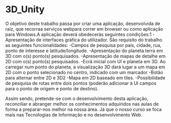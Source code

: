 # 3D_Unity

O objetivo  deste  trabalho  passa  por  criar  uma  aplicação,  desenvolvida  de  raiz,  que recorraa serviços webpara correr em browser ou como aplicação para Windows.A aplicação deverá obedeceràs seguintes condições:1 -Apresentação  de  interfaces  gráfica  do  utilizador.  São  requisito  do  trabalho  as seguintes funcionalidades: 
-Campos de pesquisa por país, cidade, rua, ponto de interesse e latitude/longitude. -Apresentação do planeta terra em 3D com o(s) ponto(s) pesquisados. 
-Apresentação de mapas de detalhe em 2D com o(s) ponto(s) pesquisados. 
-Ecrã  inicial  com  UI  e  planeta  em  3D.  Ao  carregar  num  ponto  do  planeta,  a visualização  3D  dará  lugar  a  um  mapa  em  2D  com  o  ponto  selecionado  no  centro, indicado com um marcador
-Botão para alternar entre 2D e 3D2 -Mapa em 2D baseado em tiles. 
-Possibilidade de pesquisa de rotas entre dois pontos (poderão adicionar à UI campos para o ponto de origem e ponto de destino).

Assim  sendo,  pretende-se  com  o  desenvolvimento  desta  aplicação,  reconciliar  e abranger  melhor  os  conhecimentos  adquiridos  nas  aulas  de  forma  a preparar-nos melhor  na  nossa  área.  Já  que  o  nosso  curso  se  foca  mais  nas  Tecnologias  de Informação e no desenvolvimento Web.
